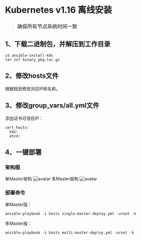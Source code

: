 # Kubernetes v1.16 离线安装
>### 确保所有节点系统时间一致
## 1、下载二进制包，并解压到工作目录
```
cd ansible-install-k8s
tar zxf binary_pkg.tar.gz
```
## 2、修改hosts文件
根据规划修改对应IP和名称。
## 3、修改group_vars/all.yml文件

添加证书可信任IP：
```
cert_hosts:
  k8s:
  etcd:
```
## 4、一键部署
### 架构图
单Master架构
![avatar](https://github.com/lizhenliang/ansible-install-k8s/blob/master/single-master.png)
多Master架构
![avatar](https://github.com/lizhenliang/ansible-install-k8s/blob/master/multi-master.png)
### 部署命令
单Master版：
```
ansible-playbook -i hosts single-master-deploy.yml -uroot -k
```
多Master版：
```
ansible-playbook -i hosts multi-master-deploy.yml -uroot -k
```
